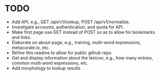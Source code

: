 # TODO
* Add API, e.g., GET /api/v1/lookup, POST /api/v1/normalize.
* Investigate accounts, authentication, and quota for API.
* Make first page use GET instead of POST so as to allow for bookmarks and links.
* Elaborate on about-page, e.g., training, multi-word expressions, metacurate.io, etc.
* Refine this readme to allow for public github repo.
* Get and display information about the lexicon, e.g., how many entries, common multi-word expressions, etc.
* Add morphology to lookup results
